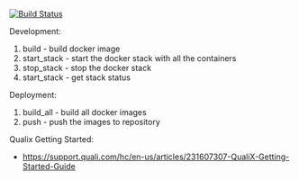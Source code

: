 
[![Build Status](https://travis-ci.com/QualiSystems/QualixDocker.svg?branch=master)](https://travis-ci.com/QualiSystems/QualixDocker)


Development:
1) build - build docker image
2) start_stack - start the docker stack with all the containers
3) stop_stack - stop the docker stack
4) start_stack - get stack status

Deployment:
1) build_all - build all docker images
2) push - push the images to repository


Qualix Getting Started:
- https://support.quali.com/hc/en-us/articles/231607307-QualiX-Getting-Started-Guide

